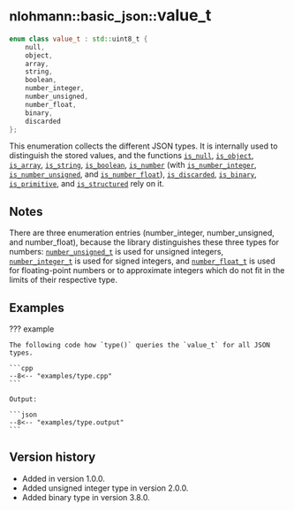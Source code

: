 # <small>nlohmann::basic_json::</small>value_t

```cpp
enum class value_t : std::uint8_t {
    null,
    object,
    array,
    string,
    boolean,
    number_integer,
    number_unsigned,
    number_float,
    binary,
    discarded
};
```

This enumeration collects the different JSON types. It is internally used to distinguish the stored values, and the
functions [`is_null`](is_null.md), [`is_object`](is_object.md), [`is_array`](is_array.md), [`is_string`](is_string.md),
[`is_boolean`](is_boolean.md), [`is_number`](is_number.md) (with [`is_number_integer`](is_number_integer.md),
[`is_number_unsigned`](is_number_unsigned.md), and [`is_number_float`](is_number_float.md)),
[`is_discarded`](is_discarded.md), [`is_binary`](is_binary.md), [`is_primitive`](is_primitive.md), and
[`is_structured`](is_structured.md) rely on it.

## Notes

There are three enumeration entries (number_integer, number_unsigned, and number_float), because the library
distinguishes these three types for numbers: [`number_unsigned_t`](number_unsigned_t.md) is used for unsigned integers,
[`number_integer_t`](number_integer_t.md) is used for signed integers, and [`number_float_t`](number_float_t.md) is used
for floating-point numbers or to approximate integers which do not fit in the limits of their respective type.

## Examples

??? example

    The following code how `type()` queries the `value_t` for all JSON types.
    
    ```cpp
    --8<-- "examples/type.cpp"
    ```
    
    Output:
    
    ```json
    --8<-- "examples/type.output"
    ```

## Version history

- Added in version 1.0.0.
- Added unsigned integer type in version 2.0.0.
- Added binary type in version 3.8.0.
